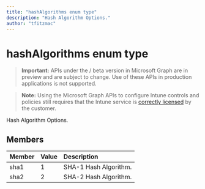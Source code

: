 ```yaml
---
title: "hashAlgorithms enum type"
description: "Hash Algorithm Options."
author: "tfitzmac"
---
```


# hashAlgorithms enum type

> **Important:** APIs under the / beta version in Microsoft Graph are in preview and are subject to change. Use of these APIs in production applications is not supported.

> **Note:** Using the Microsoft Graph APIs to configure Intune controls and policies still requires that the Intune service is [correctly licensed](https://go.microsoft.com/fwlink/?linkid=839381) by the customer.

Hash Algorithm Options.
## Members
|Member|Value|Description|
|:---|:---|:---|
|sha1|1|SHA-1 Hash Algorithm.|
|sha2|2|SHA-2 Hash Algorithm.|





